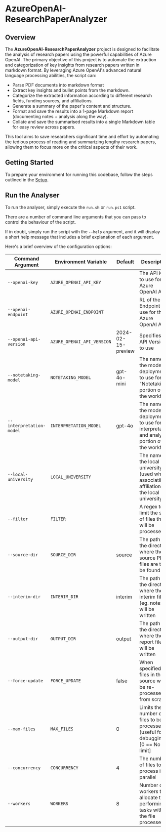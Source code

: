 # AzureOpenAI-ResearchPaperAnalyzer  
  
## Overview  
  
The **AzureOpenAI-ResearchPaperAnalyzer** project is designed to facilitate the analysis of research papers using the powerful capabilities of Azure OpenAI. 
The primary objective of this project is to automate the extraction and categorization of key insights from research papers written in markdown format. 
By leveraging Azure OpenAI's advanced natural language processing abilities, the script can:
  
- Parse PDF documents into markdown format
- Extract key insights and bullet points from the markdown.  
- Categorize the extracted information according to different research fields, funding sources, and affiliations.
- Generate a summary of the paper's content and structure.  
- Format and save the results into a 1-page Markdown report (documenting notes + analysis along the way).
- Collate and save the summarised results into a single Markdown table for easy review across papers.
  
This tool aims to save researchers significant time and effort by automating the tedious process of reading and summarizing lengthy research papers, allowing them to focus more on the critical aspects of their work.  

## Getting Started

To prepare your environment for running this codebase, follow the steps outlined in the [Setup](./SETUP.md).

## Run the Analyser

To run the analyser, simply execute the `run.sh` or `run.ps1` script.

There are a number of command line arguments that you can pass to control the behaviour of the script.

If in doubt, simply run the script with the `--help` argument, and it will display a short help message that includes a brief explanation of each argument.

Here's a brief overview of the configuration options: 

| Command Argument         | Environment Variable       | Default            | Description                                                                                         | 
|--------------------------|----------------------------|--------------------|-----------------------------------------------------------------------------------------------------|
| `--openai-key`           | `AZURE_OPENAI_API_KEY`     | <not specified>    | The API Key to use for the Azure OpenAI API                                                         |
| `--openai-endpoint`      | `AZURE_OPENAI_ENDPOINT`    | <not specified>    | RL of the API Endpoint to use for the Azure OpenAI API                                              |
| `--openai-api-version`   | `AZURE_OPENAI_API_VERSION` | 2024-02-15-preview | Specifies the API Version to use                                                                    |
| `--notetaking-model`     | `NOTETAKING_MODEL`         | gpt-4o-mini        | The name of the model deployment to use for the "Notetaking" portion of the workflow                | 
| `--interpretation-model` | `INTERPRETATION_MODEL`     | gpt-4o             | The name of the model deployment to use for the interpretation and analysis portion of the workflow |
| `--local-university`     | `LOCAL_UNIVERSITY`         | <not specified>    | The name of the local university (used when associatiing affiliations to the local university)      | 
| `--filter`               | `FILTER`                   | <not specified>    | A regex to limit the set of files that will be processed                                            | 
| `--source-dir`           | `SOURCE_DIR`               | source             | The path to the directory where the source PDF files are to be found                                | 
| `--interim-dir`          | `INTERIM_DIR`              | interim            | The path to the directory where the interim files (eg. notes) will be written                       |
| `--output-dir`           | `OUTPUT_DIR`               | output             | The path to the directory where the report files will be written                                    | 
| `--force-update`         | `FORCE_UPDATE`             | false              | When specified, all files in the source will be re-processed from scratch                           | 
| `--max-files`            | `MAX_FILES`                | 0                  | Limits the number of files to be processed (useful for debugging) [0 == No limit]                   | 
| `--concurrency`          | `CONCURRENCY`              | 4                  | The number of files to process in parallel                                                          | 
| `--workers`              | `WORKERS`                  | 8                  | Number of workers to allocate to performing tasks within the file processed                         | 

